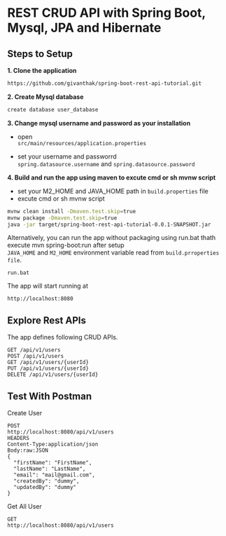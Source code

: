 # REST CRUD API with Spring Boot, Mysql, JPA and Hibernate 

## Steps to Setup

**1. Clone the application**

```bash
https://github.com/givanthak/spring-boot-rest-api-tutorial.git
```

**2. Create Mysql database**

```bash
create database user_database
```

**3. Change mysql username and password as  your installation**

+ open   
`src/main/resources/application.properties`  

+ set your username and passworrd  
`spring.datasource.username` and `spring.datasource.password` 


**4. Build and run the app using maven to excute cmd or sh mvnw script**

+ set your M2_HOME and JAVA_HOME path in `build.properties` file
+ excute cmd or sh mvnw script

```bash
mvnw clean install -Dmaven.test.skip=true
mvnw package -Dmaven.test.skip=true
java -jar target/spring-boot-rest-api-tutorial-0.0.1-SNAPSHOT.jar

```

Alternatively, you can run the app without packaging using run.bat thath execute mvn spring-boot:run after setup  
```JAVA_HOME``` and ```M2_HOME``` environment variable read from ```build.prroperties file```.

```
run.bat
```

The app will start running at

```
http://localhost:8080
```

## Explore Rest APIs

The app defines following CRUD APIs.

    GET /api/v1/users    
    POST /api/v1/users
    GET /api/v1/users/{userId}
    PUT /api/v1/users/{userId}
    DELETE /api/v1/users/{userId}       


## Test With Postman

Create User

```
POST
http://localhost:8080/api/v1/users
HEADERS
Content-Type:application/json
Body:raw:JSON
{
  "firstName": "FirstName",
  "lastName": "LastName",
  "email": "mail@gmail.com",
  "createdBy": "dummy",
  "updatedBy": "dummy"
}
```



Get All User

```
GET
http://localhost:8080/api/v1/users
```